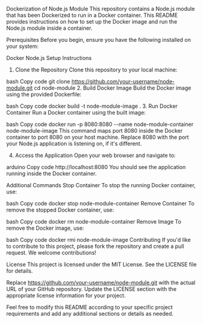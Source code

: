 Dockerization of Node.js Module
This repository contains a Node.js module that has been Dockerized to run in a Docker container. This README provides instructions on how to set up the Docker image and run the Node.js module inside a container.

Prerequisites
Before you begin, ensure you have the following installed on your system:

Docker
Node.js
Setup Instructions
1. Clone the Repository
Clone this repository to your local machine:

bash
Copy code
git clone https://github.com/your-username/node-module.git
cd node-module
2. Build Docker Image
Build the Docker image using the provided Dockerfile:

bash
Copy code
docker build -t node-module-image .
3. Run Docker Container
Run a Docker container using the built image:

bash
Copy code
docker run -p 8080:8080 --name node-module-container node-module-image
This command maps port 8080 inside the Docker container to port 8080 on your host machine. Replace 8080 with the port your Node.js application is listening on, if it's different.

4. Access the Application
Open your web browser and navigate to:

arduino
Copy code
http://localhost:8080
You should see the application running inside the Docker container.

Additional Commands
Stop Container
To stop the running Docker container, use:

bash
Copy code
docker stop node-module-container
Remove Container
To remove the stopped Docker container, use:

bash
Copy code
docker rm node-module-container
Remove Image
To remove the Docker image, use:

bash
Copy code
docker rmi node-module-image
Contributing
If you'd like to contribute to this project, please fork the repository and create a pull request. We welcome contributions!

License
This project is licensed under the MIT License. See the LICENSE file for details.

Replace https://github.com/your-username/node-module.git with the actual URL of your GitHub repository. Update the LICENSE section with the appropriate license information for your project.

Feel free to modify this README according to your specific project requirements and add any additional sections or details as needed.
